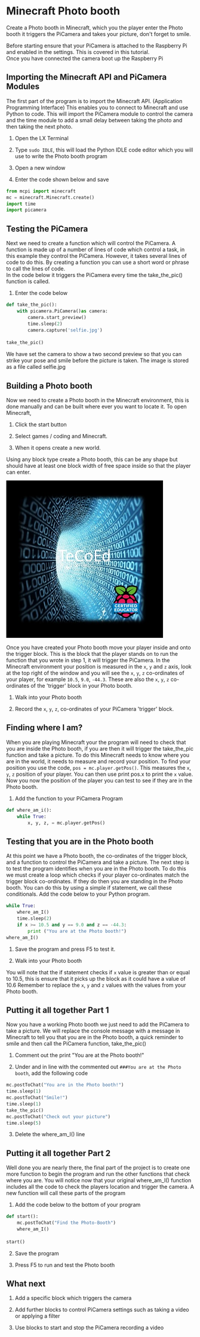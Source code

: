 # Minecraft Photo booth

Create a Photo booth in Minecraft, which you the player enter the Photo booth it triggers the PiCamera and takes your picture, don't forget to smile.

Before starting ensure that your PiCamera is attached to the Raspberry Pi and enabled in the settings.  This is covered in this tutorial.  
Once you have connected the camera boot up the Raspberry Pi

## Importing the Minecraft API and PiCamera Modules

The first part of the program is to import the Minecraft API. (Application Programming Interface) This enables you to connect to Minecraft and use Python to code.
This will import the PiCamera module to control the camera and the time module to add a small delay between taking the photo and then taking the next photo.

1. Open the LX Terminal

2. Type `sudo IDLE`, this will load the Python IDLE code editor which you will use to write the Photo booth program

3. Open a new window

4. Enter the code shown below and save    
   
``` python
from mcpi import minecraft​
​mc = minecraft.Minecraft.create()
import time
import picamera
```

## Testing the PiCamera

Next we need to create a function which will control the PiCamera.  A function is made up of a number of lines of code which control a task, in this example they control the PiCamera.
However, it takes several lines of code to do this. By creating a function you can use a short word or phrase to call the lines of code.  
In the code below it triggers the PiCamera every time the take_the_pic() function is called.   

1. Enter the code below

``` python
def take_the_pic():
	with picamera.PiCamera()as camera:
		camera.start_preview()
		time.sleep(2)
		camera.capture('selfie.jpg')

take_the_pic()		
``` 	

We have set the camera to show a two second preview so that you can strike your pose and smile before the picture is taken.  The image is stored as a file called
selfie.jpg

## Building a Photo booth 

Now we need to create a Photo booth in the Minecraft environment, this is done manually and can be built where ever you want to locate it.  To open Minecraft, 

1. Click the start button

2. Select games / coding and Minecraft.  

3. When it opens create a new world.

Using any block type create a Photo booth, this can be any shape but should have at least one block width of free space inside so that the player can enter.

![](images/Photobooth.jpg)

Once you have created your Photo booth move your player inside and onto the trigger block.  This is the block that the player stands on to run the function that 
you wrote in step 1, it will trigger the PiCamera.  In the Minecraft environment your position is measured in the `x`, `y` and `z` axis, look at the 
top right of the window and you will see the `x`, `y`, `z` co-ordinates of your player, for example `10.5`, `9.0`, `-44.3`.  These are also the `x`, `y`, `z` 
co-ordinates of the 'trigger' block in your Photo booth.
 
1. Walk into your Photo booth

2. Record the `x`, `y`, `z`, co-ordinates of your PiCamera 'trigger' block.

## Finding where I am?

When you are playing Minecraft your the program will need to check that you are inside the Photo booth, if you are then it will trigger the take_the_pic function and take a picture.
To do this Minecraft needs to know where you are in the world, it needs to measure and record your position.   To find your position you use the code, `pos = mc.player.getPos()`.  This measures the `x`, `y`, `z` position of your player.  You can then use
print pos.x to print the `x` value.  Now you now the position of the player you can test to see if they are in the Photo booth. 

1. Add the function to your PiCamera Program

``` python
def where_am_i():
	while True:
		x, y, z, = mc.player.getPos()
```
	
## Testing that you are in the Photo booth 
 
At this point we have a Photo booth, the co-ordinates of the trigger block, and a function to control the PiCamera and take a picture.  The next step is to test the program 
identifies when you are in the Photo booth.  To do this we must create a loop which checks if your player co-ordinates match the trigger block co-ordinates. If they
do then you are standing in the Photo booth.  You can do this by using a simple if statement, we call these conditionals.  Add the code below to your Python program. 

```python
while True:
	where_am_I()
	time.sleep(2)
	if x >= 10.5 and y == 9.0 and z == -44.3:
		print ("You are at the Photo booth!")   
where_am_I()		
```

1. Save the program and press F5 to test it.

2. Walk into your Photo booth

You will note that the if statement checks if `x` value is greater than or equal to 10.5, this is ensure that it picks up the block as it could have a value of 10.6
Remember to replace the `x`, `y` and `z` values with the values from your Photo booth.

## Putting it all together Part 1

Now you have a working Photo booth we just need to add the PiCamera to take a picture.   We will replace the console message with a message in Minecraft 
to tell you that you are in the Photo booth, a quick reminder to smile and then call the PiCamera function, take_the_pic() 
 
1. Comment out the print "You are at the Photo booth!"   

2. Under and in line with the commented out `###You are at the Photo booth`, add the following code

```python
mc.postToChat("You are in the Photo booth!")
time.sleep(1)
mc.postToChat("Smile!")
time.sleep(1)
take_the_pic()
mc.postToChat("Check out your picture")
time.sleep(5)
```

3. Delete the where_am_I() line	

## Putting it all together Part 2

Well done you are nearly there, the final part of the project is to create one more function to begin the program and run the other functions that check where you are.
You will notice now that your original where_am_I() function includes all the code to check the players location and trigger the camera.  A new function will call
these parts of the program

1. Add the code below to the bottom of your program

```python
def start():
    mc.postToChat("Find the Photo-Booth")
    where_am_I()
    
start()
```

2. Save the program

3. Press F5 to run and test the Photo booth

## What next

1. Add a specific block which triggers the camera

2. Add further blocks to control PiCamera settings such as taking a video or applying a filter 

3. Use blocks to start and stop the PiCamera recording a video


